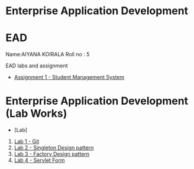# Enterprise Application Development
# EAD
Name:AIYANA KOIRALA
Roll no : 5
 
EAD labs and assignment

- [Assignment 1 - Student Management System](https://github.com/1ayuu/7thsemlabwork/tree/main/EAD/assignments)
# Enterprise Application Development (Lab Works)

- [Lab]
1. [Lab 1 - Git](https://github.com/1ayuu/7thsemlabwork/tree/main/EAD/labs/lab1)
2. [Lab 2 - Singleton Design pattern](https://github.com/1ayuu/7thsemlabwork/tree/main/EAD/labs/lab2)
3. [Lab 3 - Factory Design pattern](https://github.com/1ayuu/7thsemlabwork/tree/main/EAD/labs/lab3)
4. [Lab 4 - Servlet Form](https://github.com/1ayuu/7thsemlabwork/tree/main/EAD/labs/lab4)

